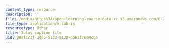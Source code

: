 ```yaml
---
content_type: resource
description: ''
file: /media/https%3A/open-learning-course-data-rc.s3.amazonaws.com/6-262-discrete-stochastic-processes-spring-2011/08af1c3f346551329130dbb1f7e04c6a_TOvSJkC1nRI.vtt
file_type: application/x-subrip
resourcetype: Other
title: 3play caption file
uid: 08af1c3f-3465-5132-9130-dbb1f7e04c6a
---
```

